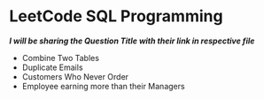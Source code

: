 # LeetCode SQL Programming
***I will be sharing the Question Title with their link in respective file***

* Combine Two Tables
* Duplicate Emails
* Customers Who Never Order
* Employee earning more than their Managers




